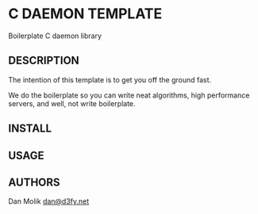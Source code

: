 C DAEMON TEMPLATE
=================

Boilerplate C daemon library

DESCRIPTION
-----------

The intention of this template is to get you off the ground fast.

We do the boilerplate so you can write neat algorithms, high performance servers, and well,
not write boilerplate.

INSTALL
-------

USAGE
-----

AUTHORS
-------

Dan Molik <dan@d3fy.net>

